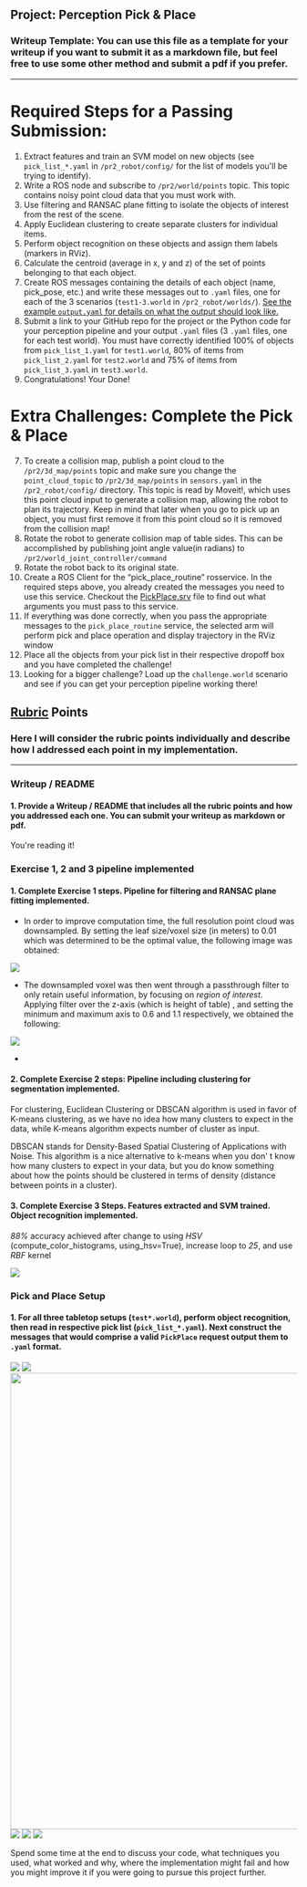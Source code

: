 ## Project: Perception Pick & Place
### Writeup Template: You can use this file as a template for your writeup if you want to submit it as a markdown file, but feel free to use some other method and submit a pdf if you prefer.

---


# Required Steps for a Passing Submission:
1. Extract features and train an SVM model on new objects (see `pick_list_*.yaml` in `/pr2_robot/config/` for the list of models you'll be trying to identify).
2. Write a ROS node and subscribe to `/pr2/world/points` topic. This topic contains noisy point cloud data that you must work with.
3. Use filtering and RANSAC plane fitting to isolate the objects of interest from the rest of the scene.
4. Apply Euclidean clustering to create separate clusters for individual items.
5. Perform object recognition on these objects and assign them labels (markers in RViz).
6. Calculate the centroid (average in x, y and z) of the set of points belonging to that each object.
7. Create ROS messages containing the details of each object (name, pick_pose, etc.) and write these messages out to `.yaml` files, one for each of the 3 scenarios (`test1-3.world` in `/pr2_robot/worlds/`).  [See the example `output.yaml` for details on what the output should look like.](https://github.com/udacity/RoboND-Perception-Project/blob/master/pr2_robot/config/output.yaml)  
8. Submit a link to your GitHub repo for the project or the Python code for your perception pipeline and your output `.yaml` files (3 `.yaml` files, one for each test world).  You must have correctly identified 100% of objects from `pick_list_1.yaml` for `test1.world`, 80% of items from `pick_list_2.yaml` for `test2.world` and 75% of items from `pick_list_3.yaml` in `test3.world`.
9. Congratulations!  Your Done!

# Extra Challenges: Complete the Pick & Place
7. To create a collision map, publish a point cloud to the `/pr2/3d_map/points` topic and make sure you change the `point_cloud_topic` to `/pr2/3d_map/points` in `sensors.yaml` in the `/pr2_robot/config/` directory. This topic is read by Moveit!, which uses this point cloud input to generate a collision map, allowing the robot to plan its trajectory.  Keep in mind that later when you go to pick up an object, you must first remove it from this point cloud so it is removed from the collision map!
8. Rotate the robot to generate collision map of table sides. This can be accomplished by publishing joint angle value(in radians) to `/pr2/world_joint_controller/command`
9. Rotate the robot back to its original state.
10. Create a ROS Client for the “pick_place_routine” rosservice.  In the required steps above, you already created the messages you need to use this service. Checkout the [PickPlace.srv](https://github.com/udacity/RoboND-Perception-Project/tree/master/pr2_robot/srv) file to find out what arguments you must pass to this service.
11. If everything was done correctly, when you pass the appropriate messages to the `pick_place_routine` service, the selected arm will perform pick and place operation and display trajectory in the RViz window
12. Place all the objects from your pick list in their respective dropoff box and you have completed the challenge!
13. Looking for a bigger challenge?  Load up the `challenge.world` scenario and see if you can get your perception pipeline working there!

## [Rubric](https://review.udacity.com/#!/rubrics/1067/view) Points
### Here I will consider the rubric points individually and describe how I addressed each point in my implementation.  

---
### Writeup / README


#### 1. Provide a Writeup / README that includes all the rubric points and how you addressed each one.  You can submit your writeup as markdown or pdf.  

You're reading it!

### Exercise 1, 2 and 3 pipeline implemented
#### 1. Complete Exercise 1 steps. Pipeline for filtering and RANSAC plane fitting implemented.

  * In order to improve computation time, the full resolution point cloud was downsampled. By setting the leaf size/voxel size (in meters) to 0.01 which was determined to be the optimal value, the following image was obtained:

  <img src="./images/voxel_downsample_001.png"/>

  * The downsampled voxel was then went through a passthrough filter to only retain useful information, by focusing on *region of interest*. Applying filter over the z-axis (which is height of table) , and setting the minimum and maximum axis to 0.6 and 1.1 respectively, we obtained the following:

  <img src="./images/passthrough_filter.png"/>

  *




#### 2. Complete Exercise 2 steps: Pipeline including clustering for segmentation implemented.  
For clustering, Euclidean Clustering or DBSCAN algorithm is used in favor of K-means clustering, as we have no idea how many clusters to expect in the data, while K-means algorithm expects number of cluster as input.


DBSCAN stands for Density-Based Spatial Clustering of Applications with Noise. This algorithm is a nice alternative to k-means when you don' t know how many clusters to expect in your data, but you do know something about how the points should be clustered in terms of density (distance between points in a cluster).


#### 3. Complete Exercise 3 Steps.  Features extracted and SVM trained.  Object recognition implemented.
*88%* accuracy achieved after change to using *HSV* (compute_color_histograms, using_hsv=True), increase loop to *25*, and use *RBF* kernel

<img src="./images/Exercise_3_improve_model.png"/>

### Pick and Place Setup

#### 1. For all three tabletop setups (`test*.world`), perform object recognition, then read in respective pick list (`pick_list_*.yaml`). Next construct the messages that would comprise a valid `PickPlace` request output them to `.yaml` format.


<img src="./images/test_scene_1_gazebo.png"/>
<img src="./images/test_scene_1_rviz.png"/>
<img src="./images/test_scene_2_gazebo.png" width="800" height="800" />
<img src="./images/test_scene_2_rviz.png"/>
<img src="./images/test_scene_3_gazebo.png"/>
<img src="./images/test_scene_3_rviz.png"/>


Spend some time at the end to discuss your code, what techniques you used, what worked and why, where the implementation might fail and how you might improve it if you were going to pursue this project further.  
